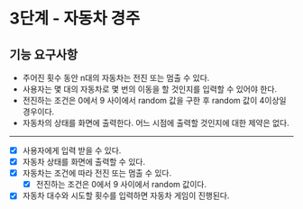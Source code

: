 # 3단계 - 자동차 경주
## 기능 요구사항
* 주어진 횟수 동안 n대의 자동차는 전진 또는 멈출 수 있다.
* 사용자는 몇 대의 자동차로 몇 번의 이동을 할 것인지를 입력할 수 있어야 한다.
* 전진하는 조건은 0에서 9 사이에서 random 값을 구한 후 random 값이 4이상일 경우이다.
* 자동차의 상태를 화면에 출력한다. 어느 시점에 출력할 것인지에 대한 제약은 없다.
---
- [x] 사용자에게 입력 받을 수 있다.
- [x] 자동차 상태를 화면에 출력할 수 있다.
- [x] 자동차는 조건에 따라 전진 또는 멈출 수 있다.
  - [x] 전진하는 조건은 0에서 9 사이에서 random 값이다.
- [x] 자동차 대수와 시도할 횟수를 입력하면 자동차 게임이 진행된다.